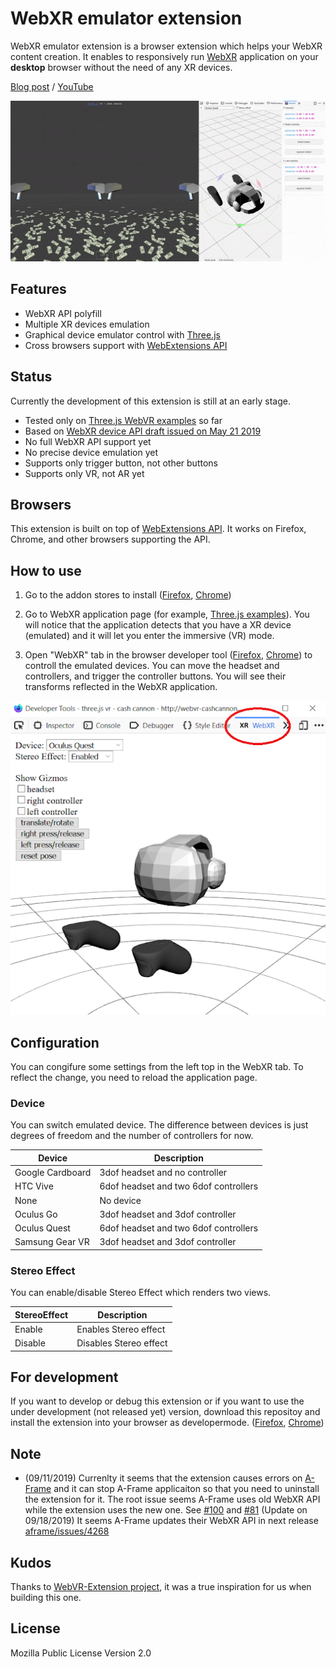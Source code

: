 # WebXR emulator extension

WebXR emulator extension is a browser extension which helps your WebXR content creation. It enables to responsively run [WebXR](https://www.w3.org/TR/webxr/) application on your **desktop** browser without the need of any XR devices. 

[Blog post](https://blog.mozvr.com/webxr-emulator-extension/) / [YouTube](https://www.youtube.com/watch?v=Twnzp-LEMkU)

![Screenshot](./screenshots/screenshot.gif)

## Features

- WebXR API polyfill
- Multiple XR devices emulation
- Graphical device emulator control with [Three.js](https://threejs.org/)
- Cross browsers support with [WebExtensions API](https://developer.mozilla.org/en-US/docs/Mozilla/Add-ons/WebExtensions)
<!-- - [Virtual controller (WIP)](./screenshots/virtual-controller.gif) -->

## Status

Currently the development of this extension is still at an early stage.

- Tested only on [Three.js WebVR examples](https://threejs.org/examples/?q=webvr#webvr_ballshooter) so far
- Based on [WebXR device API draft issued on May 21 2019](https://www.w3.org/TR/webxr/)
- No full WebXR API support yet
- No precise device emulation yet
- Supports only trigger button, not other buttons
- Supports only VR, not AR yet

## Browsers

This extension is built on top of [WebExtensions API](https://developer.mozilla.org/en-US/docs/Mozilla/Add-ons/WebExtensions). It works on Firefox, Chrome, and other browsers supporting the API.

## How to use

1. Go to the addon stores to install ([Firefox](https://addons.mozilla.org/firefox/addon/webxr-api-emulator), [Chrome](https://chrome.google.com/webstore/detail/webxr-api-emulator/mjddjgeghkdijejnciaefnkjmkafnnje))

2. Go to WebXR application page (for example, [Three.js examples](https://threejs.org/examples/?q=webvr#webvr_ballshooter)). You will notice that the application detects that you have a XR device (emulated) and it will let you enter the immersive (VR) mode.

3. Open "WebXR" tab in the browser developer tool ([Firefox](https://developer.mozilla.org/en-US/docs/Tools), [Chrome](https://developers.google.com/web/tools/chrome-devtools/)) to controll the emulated devices. You can move the headset and controllers, and trigger the controller buttons. You will see their transforms reflected in the WebXR application.

![WebXR tab](./screenshots/tab.png)

## Configuration

You can congifure some settings from the left top in the WebXR tab. To reflect the change, you need to reload the application page.

### Device

You can switch emulated device. The difference between devices is just degrees of freedom and the number of controllers for now.

| Device | Description |
| ---- | ---- |
| Google Cardboard | 3dof headset and no controller |
| HTC Vive | 6dof headset and two 6dof controllers |
| None | No device |
| Oculus Go | 3dof headset and 3dof controller |
| Oculus Quest | 6dof headset and two 6dof controllers |
| Samsung Gear VR | 3dof headset and 3dof controller |

### Stereo Effect

You can enable/disable Stereo Effect which renders two views.

| StereoEffect | Description |
| ---- | ---- |
| Enable | Enables Stereo effect |
| Disable | Disables Stereo effect |

## For development

If you want to develop or debug this extension or if you want to use the under development (not released yet) version, download this repositoy and install the extension into your browser as developermode. ([Firefox](https://developer.mozilla.org/en-US/docs/Mozilla/Add-ons/WebExtensions/Temporary_Installation_in_Firefox), [Chrome](https://developer.chrome.com/extensions/getstarted))

## Note

- (09/11/2019) Currenlty it seems that the extension causes errors on [A-Frame](https://aframe.io/) and it can stop A-Frame applicaiton so that you need to uninstall the extension for it. The root issue seems A-Frame uses old WebXR API while the extension uses the new one. See [#100](https://github.com/MozillaReality/WebXR-emulator-extension/issues/100) and [#81](https://github.com/MozillaReality/WebXR-emulator-extension/issues/81) (Update on 09/18/2019) It seems A-Frame updates their WebXR API in next release [aframe/issues/4268](https://github.com/aframevr/aframe/issues/4268)

## Kudos

Thanks to [WebVR-Extension project](https://github.com/spite/WebVR-Extension), it was a true inspiration for us when building this one.

## License

Mozilla Public License Version 2.0
